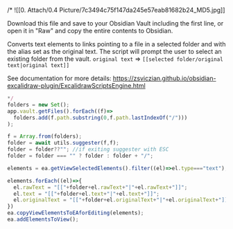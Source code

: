 /*
![[0. Attach/0.4 Picture/7c3494c75f147da245e57eab81682b24_MD5.jpg]]

Download this file and save to your Obsidian Vault including the first line, or open it in "Raw" and copy the entire contents to Obsidian.

Converts text elements to links pointing to a file in a selected folder and with the alias set as the original text. The script will prompt the user to select an existing folder from the vault.
`original text` => `[[selected folder/original text|original text]]`

See documentation for more details:
https://zsviczian.github.io/obsidian-excalidraw-plugin/ExcalidrawScriptsEngine.html

```javascript
*/
folders = new Set();
app.vault.getFiles().forEach((f)=>
  folders.add(f.path.substring(0,f.path.lastIndexOf("/")))
);

f = Array.from(folders);
folder = await utils.suggester(f,f);
folder = folder??""; //if exiting suggester with ESC
folder = folder === "" ? folder : folder + "/";

elements = ea.getViewSelectedElements().filter((el)=>el.type==="text");

elements.forEach((el)=>{
  el.rawText = "[["+folder+el.rawText+"|"+el.rawText+"]]";
  el.text = "[["+folder+el.text+"|"+el.text+"]]";
  el.originalText = "[["+folder+el.originalText+"|"+el.originalText+"]]";
})
ea.copyViewElementsToEAforEditing(elements);
ea.addElementsToView();